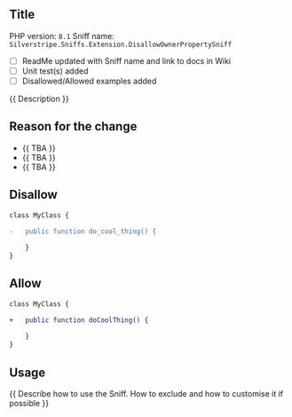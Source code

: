 ## Title

PHP version: `8.1`
Sniff name: `Silverstripe.Sniffs.Extension.DisallowOwnerPropertySniff`

- [ ] ReadMe updated with Sniff name and link to docs in Wiki
- [ ] Unit test(s) added
- [ ] Disallowed/Allowed examples added

{{ Description }}

## Reason for the change

- {{ TBA }}
- {{ TBA }}
- {{ TBA }}


## Disallow

```diff
class MyClass {

-   public function do_cool_thing() {
    
    }
}
```
## Allow

```diff 
class MyClass {

+   public function doCoolThing() {
    
    }
}
```

## Usage

{{ Describe how to use the Sniff. How to exclude and how to customise it if possible }}
